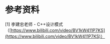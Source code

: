 # 参考资料

[1] 李建忠老师 - C++设计模式（[https://www.bilibili.com/video/BV1kW411P7KS](https://www.bilibili.com/video/BV1kW411P7KS)）
